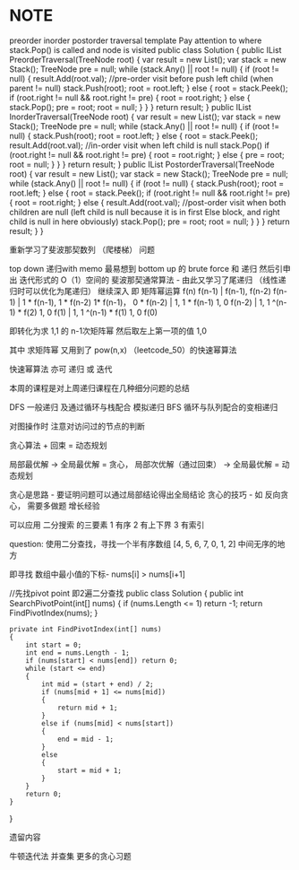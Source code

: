 # NOTE


preorder inorder postorder traversal template
Pay attention to where stack.Pop() is called and node is visited
public class Solution {
    public IList<int> PreorderTraversal(TreeNode root) {
        var result = new List<int>();
        var stack = new Stack<TreeNode>();
        TreeNode pre = null;
        while (stack.Any() || root != null) {
            if (root != null) {
                result.Add(root.val); //pre-order visit before push left child (when parent != null)
                stack.Push(root);
                root = root.left;
            } else {
                root = stack.Peek();
                if (root.right != null && root.right != pre) {
                   root = root.right;
                } else {
                    stack.Pop(); 
                    pre = root;
                    root = null;
                }
            }
        }
        return result;
    }
    public IList<int> InorderTraversal(TreeNode root) {
        var result = new List<int>();
        var stack = new Stack<TreeNode>();
        TreeNode pre = null;
        while (stack.Any() || root != null) {
            if (root != null) {
                stack.Push(root);
                root = root.left;
            } else {
                root = stack.Peek();
                result.Add(root.val); //in-order visit when left child is null
                stack.Pop()
                if (root.right != null && root.right != pre) {
                   root = root.right;
                } else {
                    pre = root;
                    root = null;
                }
            }
        }
        return result;
    }
    public IList<int> PostorderTraversal(TreeNode root) {
        var result = new List<int>();
        var stack = new Stack<TreeNode>();
        TreeNode pre = null;
        while (stack.Any() || root != null) {
            if (root != null) {
                stack.Push(root);
                root = root.left;
            } else {
                root = stack.Peek();
                if (root.right != null && root.right != pre) {
                   root = root.right;
                } else {
                    result.Add(root.val); //post-order visit when both children are null (left child is null because it is in first Else block, and right child is null in here obviously)
                    stack.Pop();
                    pre = root;
                    root = null;
                }
            }
        }
        return result;
    }
}



重新学习了斐波那契数列 （爬楼梯） 问题

top down 递归with memo 最易想到
bottom up 的 brute force 和 递归 
然后引申出 迭代形式的 O（1）空间的 斐波那契通常算法 - 由此又学习了尾递归 （线性递归时可以优化为尾递归）
继续深入 即 矩阵幂运算
f(n)
f(n-1)
|
f(n-1), f(n-2)
f(n-1)
|
1 * f(n-1), 1 * f(n-2)
1* f(n-1)， 0 * f(n-2)
|
1, 1     *    f(n-1)
1, 0          f(n-2)
|
1, 1  ^(n-1)   *  f(2)
1, 0              f(1)
|
1, 1  ^(n-1)   *  f(1)
1, 0              f(0)

即转化为求   1,1  的 n-1次矩阵幂 然后取左上第一项的值
            1,0

其中 求矩阵幂 又用到了 pow(n,x) （leetcode_50）的快速幂算法

快速幂算法 亦可 递归 或 迭代





本周的课程是对上周递归课程在几种细分问题的总结

DFS 一般递归 及通过循环与栈配合 模拟递归
BFS 循环与队列配合的变相递归

对图操作时 注意对访问过的节点的判断


贪心算法  + 回束  = 动态规划

局部最优解 -> 全局最优解 = 贪心， 局部次优解（通过回束） -> 全局最优解 = 动态规划

贪心是思路 - 要证明问题可以通过局部结论得出全局结论
贪心的技巧 - 如 反向贪心， 需要多做题 增长经验  

可以应用 二分搜索 的三要素
1 有序
2 有上下界
3 有索引



question: 使用二分查找，寻找一个半有序数组 [4, 5, 6, 7, 0, 1, 2] 中间无序的地方

即寻找 数组中最小值的下标- nums[i] > nums[i+1] 



//先找pivot point 即2遍二分查找
public class Solution
{
    public int SearchPivotPoint(int[] nums)
    {
        if (nums.Length <= 1) return -1;
        return FindPivotIndex(nums);
    }

    private int FindPivotIndex(int[] nums)
    {
        int start = 0;
        int end = nums.Length - 1;
        if (nums[start] < nums[end]) return 0;
        while (start <= end)
        {
            int mid = (start + end) / 2;
            if (nums[mid + 1] <= nums[mid])
            {
                return mid + 1;
            }
            else if (nums[mid] < nums[start])
            {
                end = mid - 1;
            }
            else
            {
                start = mid + 1;
            }
        }
        return 0;
    }
}



遗留内容

牛顿迭代法
并查集
更多的贪心习题
